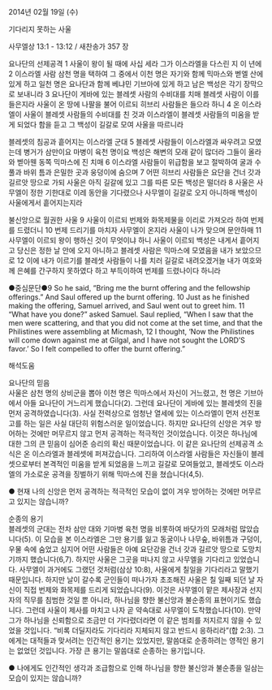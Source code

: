 2014년 02월 19일 (수)

기다리지 못하는 사울



사무엘상 13:1 - 13:12 / 새찬송가 357 장


요나단의 선제공격 
1 사울이 왕이 될 때에 사십 세라 그가 이스라엘을 다스린 지 이 년에 2 이스라엘 사람 삼천 명을 택하여 그 중에서 이천 명은 자기와 함께 믹마스와 벧엘 산에 있게 하고 일천 명은 요나단과 함께 베냐민 기브아에 있게 하고 남은 백성은 각기 장막으로 보내니라 3 요나단이 게바에 있는 블레셋 사람의 수비대를 치매 블레셋 사람이 이를 들은지라 사울이 온 땅에 나팔을 불어 이르되 히브리 사람들은 들으라 하니 4 온 이스라엘이 사울이 블레셋 사람들의 수비대를 친 것과 이스라엘이 블레셋 사람들의 미움을 받게 되었다 함을 듣고 그 백성이 길갈로 모여 사울을 따르니라

블레셋의 침공과 흩어지는 이스라엘 군대 
5 블레셋 사람들이 이스라엘과 싸우려고 모였는데 병거가 삼만이요 마병이 육천 명이요 백성은 해변의 모래 같이 많더라 그들이 올라와 벧아웬 동쪽 믹마스에 진 치매 6 이스라엘 사람들이 위급함을 보고 절박하여 굴과 수풀과 바위 틈과 은밀한 곳과 웅덩이에 숨으며 7 어떤 히브리 사람들은 요단을 건너 갓과 길르앗 땅으로 가되 사울은 아직 길갈에 있고 그를 따른 모든 백성은 떨더라 8 사울은 사무엘이 정한 기한대로 이레 동안을 기다렸으나 사무엘이 길갈로 오지 아니하매 백성이 사울에게서 흩어지는지라

불신앙으로 월권한 사울
9 사울이 이르되 번제와 화목제물을 이리로 가져오라 하여 번제를 드렸더니 10 번제 드리기를 마치자 사무엘이 온지라 사울이 나가 맞으며 문안하매 11 사무엘이 이르되 왕이 행하신 것이 무엇이냐 하니 사울이 이르되 백성은 내게서 흩어지고 당신은 정한 날 안에 오지 아니하고 블레셋 사람은 믹마스에 모였음을 내가 보았으므로 12 이에 내가 이르기를 블레셋 사람들이 나를 치러 길갈로 내려오겠거늘 내가 여호와께 은혜를 간구하지 못하였다 하고 부득이하여 번제를 드렸나이다 하니라


●중심문단●9 So he said, “Bring me the burnt offering and the fellowship offerings.” And Saul offered up the burnt offering. 10 Just as he finished making the offering, Samuel arrived, and Saul went out to greet him. 11 “What have you done?” asked Samuel. Saul replied, “When I saw that the men were scattering, and that you did not come at the set time, and that the Philistines were assembling at Micmash, 12 I thought, ‘Now the Philistines will come down against me at Gilgal, and I have not sought the LORD’S favor.’ So I felt compelled to offer the burnt offering.”

해석도움





요나단의 믿음  
사울은 삼천 명의 상비군을 뽑아 이천 명은 믹마스에서 자신이 거느렸고, 천 명은 기브아에서 아들 요나단이 거느리게 했습니다(2). 그런데 요나단이 게바에 있는 블레셋의 진을 먼저 공격하였습니다(3). 사실 전력상으로 엄청난 열세에 있는 이스라엘이 먼저 선전포고를 하는 일은 사실 대단히 위험스러운 일이었습니다. 하지만 요나단의 신앙은 겨우 방어하는 것에만 머무르지 않고 먼저 공격하는 적극적인 것이었습니다. 이것은 하나님에 대한 그의 큰 믿음이 심어준 승리의 확신 때문이었습니다. 이 같은 요나단의 선제공격 소식은 온 이스라엘과 블레셋에 퍼져갔습니다. 그리하여 이스라엘 사람들은 자신들이 블레셋으로부터 본격적인 미움을 받게 되었음을 느끼고 길갈로 모여들었고, 블레셋도 이스라엘의 가소로운 공격을 징벌하기 위해 믹마스에 진을 쳤습니다(4,5). 

● 현재 나의 신앙은 먼저 공격하는 적극적인 모습이 없이 겨우 방어하는 것에만 머무르고 있지는 않습니까?

순종의 용기  
블레셋의 군대는 전차 삼만 대와 기마병 육천 명을 비롯하여 바닷가의 모래처럼 많았습니다(5). 이 모습을 본 이스라엘은 그만 용기를 잃고 동굴이나 나무숲, 바위틈과 구덩이, 우물 속에 숨었고 심지어 어떤 사람들은 아예 요단강을 건너 갓과 길르앗 땅으로 도망치기까지 했습니다(6,7). 하지만 사울은 그곳을 떠나지 않고 사무엘을 기다리고 있었습니다. 사무엘이 과거에도 그랬던 것처럼(삼상 10:8), 사울에게 칠일을 기다리라고 말했기 때문입니다. 하지만 날이 갈수록 군인들이 떠나가자 초조해진 사울은 칠 일째 되던 날 자신이 직접 번제와 화목제를 드리게 되었습니다(9). 이것은 사무엘이 맡은 제사장과 선지자의 직무를 침범한 것일 뿐 아니라, 하나님을 향한 불신앙과 불순종의 표현이기도 했습니다. 그런데 사울이 제사를 마치고 나자 곧 약속대로 사무엘이 도착했습니다(10). 만약 그가 하나님을 신뢰함으로 조금만 더 기다렸더라면 이 같은 범죄를 저지르지 않을 수 있었을 것입니다. “비록 더딜지라도 기다리라 지체되지 않고 반드시 응하리라”(합 2:3). 그에게는 대적들과 맞서려는 인간적인 용기는 있었지만, 말씀대로 순종하려는 영적인 용기는 없었던 것입니다. 가장 큰 용기는 말씀대로 순종하는 용기입니다. 

● 나에게도 인간적인 생각과 조급함으로 인해 하나님을 향한 불신앙과 불순종을 일삼는 모습이 있지는 않습니까?